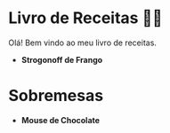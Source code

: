 # Livro de Receitas :man_cook:

Olá! Bem vindo ao meu livro de receitas.

- **Strogonoff de Frango**



# Sobremesas  

- **Mouse de Chocolate**

  

  

